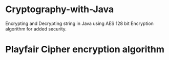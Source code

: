 # Cryptography-with-Java
Encrypting and Decrypting string in Java using AES 128 bit Encryption algorithm for added security.

# Playfair Cipher encryption algorithm
[Wikipedia Link]: https://en.wikipedia.org/wiki/Playfair_cipher

